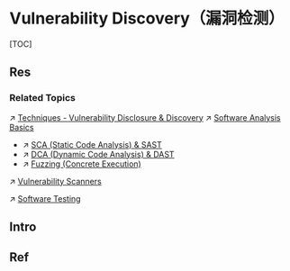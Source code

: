 # Vulnerability Discovery（漏洞检测）

[TOC]



## Res
### Related Topics
↗ [Techniques - Vulnerability Disclosure & Discovery](../🏴‍☠️%20Techniques%20-%20Vulnerability%20Disclosure%20&%20Discovery/Techniques%20-%20Vulnerability%20Disclosure%20&%20Discovery.md)
↗ [Software Analysis Basics](../../🪆%20Software%20Analysis%20&%20Binary%20Engineering/📌%20Software%20Analysis%20Basics/Software%20Analysis%20Basics.md)
- ↗ [SCA (Static Code Analysis) & SAST](../../🪆%20Software%20Analysis%20&%20Binary%20Engineering/📌%20Software%20Analysis%20Basics/👚%20SCA%20(Static%20Code%20Analysis)%20&%20SAST/SCA%20(Static%20Code%20Analysis)%20&%20SAST.md)
- ↗ [DCA (Dynamic Code Analysis) & DAST](../../🪆%20Software%20Analysis%20&%20Binary%20Engineering/📌%20Software%20Analysis%20Basics/👙%20DCA%20(Dynamic%20Code%20Analysis)%20&%20DAST/DCA%20(Dynamic%20Code%20Analysis)%20&%20DAST.md)
- ↗ [Fuzzing (Concrete Execution)](../🏴‍☠️%20Techniques%20-%20Vulnerability%20Disclosure%20&%20Discovery/Fuzzing%20(Concrete%20Execution)/Fuzzing%20(Concrete%20Execution).md)

↗ [Vulnerability Scanners](../../../../☠️%20Kill%20Chain%20&%20Security%20Tool%20Box/🔍%20Vulnerability%20Scanners/Vulnerability%20Scanners.md)

↗ [Software Testing](../../../../../Software%20Engineering/🎭%20Software%20Quality%20Assurance%20(SQA)/🧪%20Software%20Testing/Software%20Testing.md)



## Intro


## Ref
[👍 系统软件漏洞挖掘研究进展 | 安全内参]: https://www.secrss.com/articles/57558
